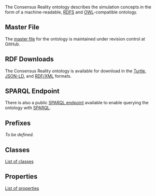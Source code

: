 The Consensus Reality ontology describes the simulation concepts in the form
of a machine-readable,
[RDFS](https://github.com/bendiken/consensus/wiki/Glossary#rdfs) and
[OWL](https://github.com/bendiken/consensus/wiki/Glossary#owl)-compatible
ontology.

Master File
-----------

The [master file](https://github.com/bendiken/consensus/blob/master/etc/rdf/ontology.ttl)
for the ontology is maintained under revision control at GitHub.

RDF Downloads
-------------

The Consensus Reality ontology is available for download in the
[Turtle](http://dydra.com/consensus/ontology.ttl),
[JSON-LD](http://dydra.com/consensus/ontology.jsonld), and
[RDF/XML](http://dydra.com/consensus/ontology.rdf) formats.

SPARQL Endpoint
---------------

There is also a public [SPARQL endpoint](http://dydra.com/consensus/ontology/sparql)
available to enable querying the ontology with
[SPARQL](https://github.com/bendiken/consensus/wiki/Glossary#sparql).

Prefixes
--------

*To be defined.*

Classes
-------

[List of classes](http://dydra.com/consensus/ontology/classes.html)

Properties
----------

[List of properties](http://dydra.com/consensus/ontology/properties.html)
